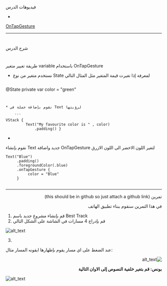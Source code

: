 

# <p dir="rtl">
فيديوهات الدرس</p>




* 
[OnTapGesture](https://www.youtube.com/watch?v=qgtG5zbufy4) 

---


# <p dir="rtl">
شرح الدرس </p>



# <p dir="rtl">
طريقة تغيير متغير variable باستخدام OnTapGesture</p>




* نستخدم متغير من نوع  State  لمعرفة إذا تغيرت قيمة المتغير مثل المثال التالي

    ```
@State private var color = "green"
```


* نقوم بإضافة جملة في Text لرؤيتها

    ```
VStack {
         Text("My favourite color is " , color)
             .padding() }
```





* 
نقوم بإنشاء Text جديد واضافة OnTapGesture لتغير اللون الاخضر الى اللون الازرق 

```
Text("Blue")
     .padding()
     .foregroundColor(.blue)
     .onTapGesture {
          color = "Blue"
     }
 
```



---

<p dir="rtl">
تمرين (this should be in github so just attach a github link)</p>


<p dir="rtl">
في هذا التمرين سنقوم ببناء تطبيق الهاتف </p>




1.  قم بإنشاء مشروع جديد باسم Best Track
2. قم بإدراج 4 مسارات في الشاشة  على الشكل التالي




<img src="images/image1.png" width="" alt="alt_text" title="image_tooltip">
</p>




3. 
عند الضغط على اي مسار يقوم بإظهارها ايقونه المسار  مثال: 
<p dir="rtl">




<img src="images/image2.gif" width="" alt="alt_text" title="image_tooltip">
</p>


<p dir="rtl">
<strong>بونص: قم بتغير خلفية النصوص إلى الاوان التالية</strong></p>




<img src="images/image3.png" width="" alt="alt_text" title="image_tooltip">
</p>

